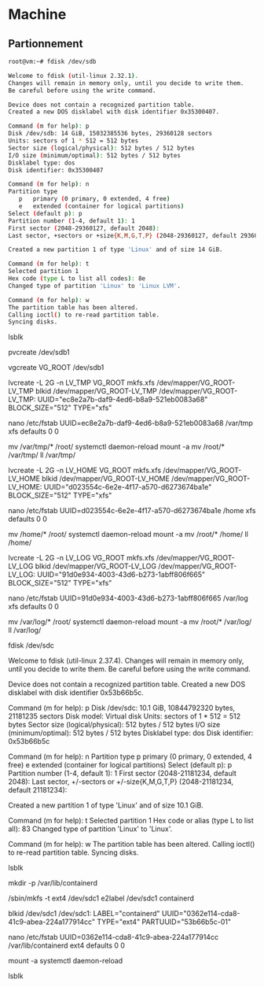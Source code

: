 # Machine

## Partionnement

```bash
root@vm:~# fdisk /dev/sdb

Welcome to fdisk (util-linux 2.32.1).
Changes will remain in memory only, until you decide to write them.
Be careful before using the write command.

Device does not contain a recognized partition table.
Created a new DOS disklabel with disk identifier 0x35300407.

Command (m for help): p
Disk /dev/sdb: 14 GiB, 15032385536 bytes, 29360128 sectors
Units: sectors of 1 * 512 = 512 bytes
Sector size (logical/physical): 512 bytes / 512 bytes
I/O size (minimum/optimal): 512 bytes / 512 bytes
Disklabel type: dos
Disk identifier: 0x35300407

Command (m for help): n
Partition type
   p   primary (0 primary, 0 extended, 4 free)
   e   extended (container for logical partitions)
Select (default p): p
Partition number (1-4, default 1): 1
First sector (2048-29360127, default 2048):
Last sector, +sectors or +size{K,M,G,T,P} (2048-29360127, default 29360127):

Created a new partition 1 of type 'Linux' and of size 14 GiB.

Command (m for help): t
Selected partition 1
Hex code (type L to list all codes): 8e
Changed type of partition 'Linux' to 'Linux LVM'.

Command (m for help): w
The partition table has been altered.
Calling ioctl() to re-read partition table.
Syncing disks.
``` 


lsblk

pvcreate /dev/sdb1

vgcreate VG_ROOT /dev/sdb1

lvcreate -L 2G -n LV_TMP VG_ROOT 
mkfs.xfs /dev/mapper/VG_ROOT-LV_TMP
blkid /dev/mapper/VG_ROOT-LV_TMP
/dev/mapper/VG_ROOT-LV_TMP: UUID="ec8e2a7b-daf9-4ed6-b8a9-521eb0083a68" BLOCK_SIZE="512" TYPE="xfs"

nano /etc/fstab
UUID=ec8e2a7b-daf9-4ed6-b8a9-521eb0083a68 /var/tmp         xfs     defaults               0 0

mv /var/tmp/* /root/
systemctl daemon-reload
mount -a
mv /root/* /var/tmp/
ll /var/tmp/





lvcreate -L 2G -n LV_HOME VG_ROOT
mkfs.xfs /dev/mapper/VG_ROOT-LV_HOME
blkid /dev/mapper/VG_ROOT-LV_HOME
/dev/mapper/VG_ROOT-LV_HOME: UUID="d023554c-6e2e-4f17-a570-d6273674ba1e" BLOCK_SIZE="512" TYPE="xfs"

nano /etc/fstab
UUID=d023554c-6e2e-4f17-a570-d6273674ba1e /home         xfs     defaults               0 0

mv /home/* /root/
systemctl daemon-reload
mount -a
mv /root/* /home/
ll /home/



lvcreate -L 2G -n LV_LOG VG_ROOT
mkfs.xfs /dev/mapper/VG_ROOT-LV_LOG
blkid /dev/mapper/VG_ROOT-LV_LOG
/dev/mapper/VG_ROOT-LV_LOG: UUID="91d0e934-4003-43d6-b273-1abff806f665" BLOCK_SIZE="512" TYPE="xfs"

nano /etc/fstab
UUID=91d0e934-4003-43d6-b273-1abff806f665 /var/log         xfs     defaults               0 0

mv /var/log/* /root/
systemctl daemon-reload
mount -a
mv /root/* /var/log/
ll /var/log/
























fdisk /dev/sdc


Welcome to fdisk (util-linux 2.37.4).
Changes will remain in memory only, until you decide to write them.
Be careful before using the write command.

Device does not contain a recognized partition table.
Created a new DOS disklabel with disk identifier 0x53b66b5c.

Command (m for help): p
Disk /dev/sdc: 10.1 GiB, 10844792320 bytes, 21181235 sectors
Disk model: Virtual disk
Units: sectors of 1 * 512 = 512 bytes
Sector size (logical/physical): 512 bytes / 512 bytes
I/O size (minimum/optimal): 512 bytes / 512 bytes
Disklabel type: dos
Disk identifier: 0x53b66b5c

Command (m for help): n
Partition type
   p   primary (0 primary, 0 extended, 4 free)
   e   extended (container for logical partitions)
Select (default p): p
Partition number (1-4, default 1): 1
First sector (2048-21181234, default 2048):
Last sector, +/-sectors or +/-size{K,M,G,T,P} (2048-21181234, default 21181234):

Created a new partition 1 of type 'Linux' and of size 10.1 GiB.

Command (m for help): t
Selected partition 1
Hex code or alias (type L to list all): 83
Changed type of partition 'Linux' to 'Linux'.

Command (m for help): w
The partition table has been altered.
Calling ioctl() to re-read partition table.
Syncing disks.




lsblk

mkdir -p /var/lib/containerd 

/sbin/mkfs -t ext4 /dev/sdc1
e2label /dev/sdc1 containerd 

blkid /dev/sdc1
/dev/sdc1: LABEL="containerd" UUID="0362e114-cda8-41c9-abea-224a177914cc" TYPE="ext4" PARTUUID="53b66b5c-01"

nano /etc/fstab
UUID=0362e114-cda8-41c9-abea-224a177914cc /var/lib/containerd  ext4   defaults    0   0

mount -a
systemctl daemon-reload

lsblk 






